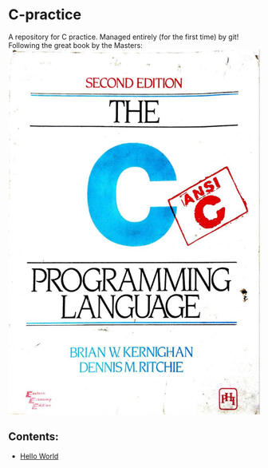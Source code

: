 # C-practice
A repository for C practice. 
Managed entirely (for the first time) by git!
Following the great book by the Masters:
![The C Programming Language by Brian W. Kernighan and Dennis M. Ritchie](c.jpg)

## Contents:
- [Hello World](https://github.com/syswraith/C-practice/blob/main/001_hello_word/hello_world.c)
